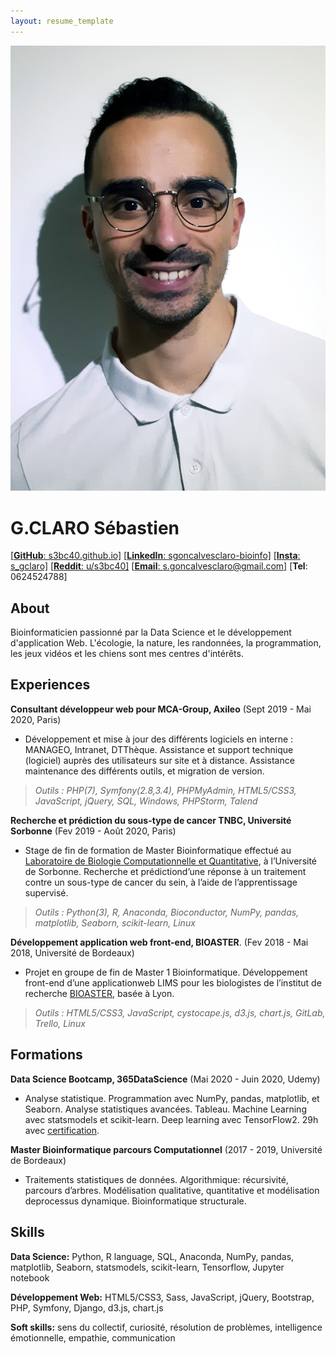 ```yaml
---
layout: resume_template
---
```


![Profile](assets/images/profile_pic.png)

# G.CLARO Sébastien

[[**GitHub**: s3bc40.github.io]](https://s3bc40.github.io/)
[[**LinkedIn**: sgoncalvesclaro-bioinfo]](https://www.linkedin.com/in/sgoncalvesclaro-bioinfo/)
[[**Insta**: s_gclaro]](https://www.instagram.com/s_gclaro/)
[[**Reddit**: u/s3bc40]](https://www.reddit.com/user/s3bc40)
[[**Email**: s.goncalvesclaro@gmail.com]](mailto:s.goncalvesclaro@gmail.com)
[**Tel**: 0624524788]

## About

Bioinformaticien passionné par la Data Science et le développement d'application Web.
L'écologie, la nature, les randonnées, la programmation, les jeux vidéos et les chiens sont mes centres d'intérêts.

## Experiences

**Consultant développeur web pour MCA-Group, Axileo** (Sept 2019 - Mai 2020, Paris)

+ Développement et mise à jour des différents logiciels en interne : MANAGEO, Intranet, DTThèque. Assistance et support technique (logiciel) auprès des utilisateurs sur site et à distance. Assistance maintenance des différents outils, et migration de version.

>*Outils : PHP(7), Symfony(2.8,3.4), PHPMyAdmin, HTML5/CSS3, JavaScript, jQuery, SQL, Windows, PHPStorm, Talend*

**Recherche et prédiction du sous-type de cancer TNBC, Université Sorbonne** (Fev 2019 - Août 2020, Paris)

+ Stage de fin de formation de Master Bioinformatique effectué au [Laboratoire de Biologie Computationnelle et Quantitative](http://www.lcqb.upmc.fr/), à l’Université de Sorbonne. Recherche et prédictiond’une réponse à un traitement contre un sous-type de cancer du sein, à l’aide de l’apprentissage supervisé.

>*Outils : Python(3), R, Anaconda, Bioconductor, NumPy, pandas, matplotlib, Seaborn, scikit-learn, Linux*

**Développement application web front-end, BIOASTER**. (Fev 2018 - Mai 2018, Université de Bordeaux)

+ Projet en groupe de fin de Master 1 Bioinformatique. Développement front-end d’une applicationweb LIMS pour les biologistes de l’institut de recherche [BIOASTER](https://www.bioaster.org/fr/), basée à Lyon.

>*Outils : HTML5/CSS3, JavaScript, cystocape.js, d3.js, chart.js, GitLab, Trello, Linux*

## Formations

**Data Science Bootcamp, 365DataScience** (Mai 2020 - Juin 2020, Udemy)

+ Analyse statistique. Programmation avec NumPy, pandas, matplotlib, et Seaborn. Analyse statistiques avancées. Tableau. Machine Learning avec statsmodels et scikit-learn. Deep learning avec TensorFlow2. 29h avec [certification](../assets/pdf/certif_DS.pdf).

**Master Bioinformatique parcours Computationnel** (2017 - 2019, Université de Bordeaux)

+ Traitements statistiques de données. Algorithmique: récursivité, parcours d’arbres. Modélisation qualitative, quantitative et modélisation deprocessus dynamique. Bioinformatique structurale.

## Skills

**Data Science:** Python, R language, SQL, Anaconda, NumPy, pandas, matplotlib, Seaborn, statsmodels, scikit-learn, Tensorflow, Jupyter notebook

**Développement Web:** HTML5/CSS3, Sass, JavaScript, jQuery, Bootstrap, PHP, Symfony, Django, d3.js, chart.js

**Soft skills:** sens du collectif, curiosité, résolution de problèmes, intelligence émotionnelle, empathie, communication
